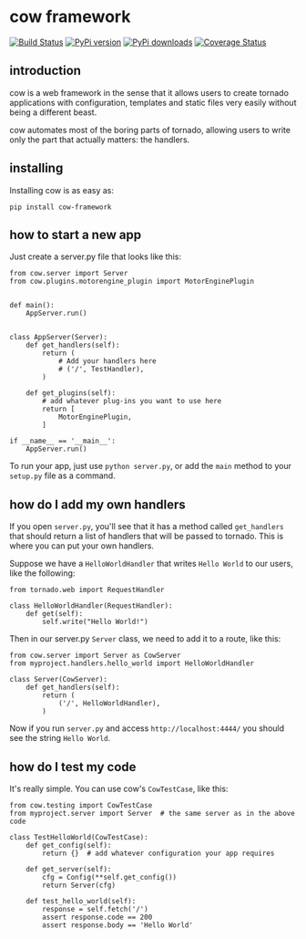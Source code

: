 cow framework
=============

[![Build Status](https://travis-ci.org/heynemann/cow.png?branch=master)](https://travis-ci.org/heynemann/cow)
[![PyPi version](https://img.shields.io/pypi/v/cow-framework.svg)](https://crate.io/packages/cow-framework/)
[![PyPi downloads](https://img.shields.io/pypi/dm/cow-framework.svg)](https://crate.io/packages/cow-framework/)
[![Coverage Status](https://coveralls.io/repos/heynemann/cow/badge.png?branch=master)](https://coveralls.io/r/heynemann/cow?branch=master)

introduction
------------

cow is a web framework in the sense that it allows users to create tornado applications with configuration, templates and static files very easily without being a different beast.

cow automates most of the boring parts of tornado, allowing users to write only the part that actually matters: the handlers.

installing
----------

Installing cow is as easy as:

    pip install cow-framework

how to start a new app
----------------------

Just create a server.py file that looks like this:

    from cow.server import Server
    from cow.plugins.motorengine_plugin import MotorEnginePlugin


    def main():
        AppServer.run()


    class AppServer(Server):
        def get_handlers(self):
            return (
                # Add your handlers here
                # ('/', TestHandler),
            )

        def get_plugins(self):
            # add whatever plug-ins you want to use here
            return [
                MotorEnginePlugin,
            ]

    if __name__ == '__main__':
        AppServer.run()

To run your app, just use `python server.py`, or add the `main` method to your `setup.py` file as a command.


how do I add my own handlers
----------------------------

If you open `server.py`, you'll see that it has a method called `get_handlers` that should return a list of handlers that will be passed to tornado. This is where you can put your own handlers.

Suppose we have a `HelloWorldHandler` that writes `Hello World` to our users, like the following:

    from tornado.web import RequestHandler

    class HelloWorldHandler(RequestHandler):
        def get(self):
            self.write("Hello World!")

Then in our server.py `Server` class, we need to add it to a route, like this:

    from cow.server import Server as CowServer
    from myproject.handlers.hello_world import HelloWorldHandler

    class Server(CowServer):
        def get_handlers(self):
            return (
                ('/', HelloWorldHandler),
            )

Now if you run `server.py` and access `http://localhost:4444/` you should see the string `Hello World`.

how do I test my code
---------------------

It's really simple. You can use cow's `CowTestCase`, like this:

    from cow.testing import CowTestCase
    from myproject.server import Server  # the same server as in the above code

    class TestHelloWorld(CowTestCase):
        def get_config(self):
            return {}  # add whatever configuration your app requires

        def get_server(self):
            cfg = Config(**self.get_config())
            return Server(cfg)

        def test_hello_world(self):
            response = self.fetch('/')
            assert response.code == 200
            assert response.body == 'Hello World'
